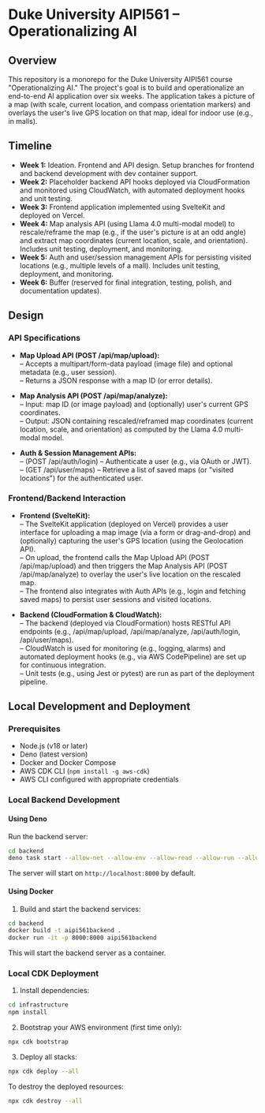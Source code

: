 # Duke University AIPI561 – Operationalizing AI

## Overview

This repository is a monorepo for the Duke University AIPI561 course "Operationalizing AI." The project's goal is to build and operationalize an end-to-end AI application over six weeks. The application takes a picture of a map (with scale, current location, and compass orientation markers) and overlays the user's live GPS location on that map, ideal for indoor use (e.g., in malls).

## Timeline

- **Week 1:** Ideation. Frontend and API design. Setup branches for frontend and backend development with dev container support.
- **Week 2:** Placeholder backend API hooks deployed via CloudFormation and monitored using CloudWatch, with automated deployment hooks and unit testing.
- **Week 3:** Frontend application implemented using SvelteKit and deployed on Vercel.
- **Week 4:** Map analysis API (using Llama 4.0 multi-modal model) to rescale/reframe the map (e.g., if the user's picture is at an odd angle) and extract map coordinates (current location, scale, and orientation). Includes unit testing, deployment, and monitoring.
- **Week 5:** Auth and user/session management APIs for persisting visited locations (e.g., multiple levels of a mall). Includes unit testing, deployment, and monitoring.
- **Week 6:** Buffer (reserved for final integration, testing, polish, and documentation updates).

## Design

### API Specifications

- **Map Upload API (POST /api/map/upload):**  
  – Accepts a multipart/form-data payload (image file) and optional metadata (e.g., user session).  
  – Returns a JSON response with a map ID (or error details).

- **Map Analysis API (POST /api/map/analyze):**  
  – Input: map ID (or image payload) and (optionally) user's current GPS coordinates.  
  – Output: JSON containing rescaled/reframed map coordinates (current location, scale, and orientation) as computed by the Llama 4.0 multi-modal model.

- **Auth & Session Management APIs:**  
  – (POST /api/auth/login) – Authenticate a user (e.g., via OAuth or JWT).  
  – (GET /api/user/maps) – Retrieve a list of saved maps (or "visited locations") for the authenticated user.

### Frontend/Backend Interaction

- **Frontend (SvelteKit):**  
  – The SvelteKit application (deployed on Vercel) provides a user interface for uploading a map image (via a form or drag-and-drop) and (optionally) capturing the user's GPS location (using the Geolocation API).  
  – On upload, the frontend calls the Map Upload API (POST /api/map/upload) and then triggers the Map Analysis API (POST /api/map/analyze) to overlay the user's live location on the rescaled map.  
  – The frontend also integrates with Auth APIs (e.g., login and fetching saved maps) to persist user sessions and visited locations.

- **Backend (CloudFormation & CloudWatch):**  
  – The backend (deployed via CloudFormation) hosts RESTful API endpoints (e.g., /api/map/upload, /api/map/analyze, /api/auth/login, /api/user/maps).  
  – CloudWatch is used for monitoring (e.g., logging, alarms) and automated deployment hooks (e.g., via AWS CodePipeline) are set up for continuous integration.  
  – Unit tests (e.g., using Jest or pytest) are run as part of the deployment pipeline.

## Local Development and Deployment

### Prerequisites

- Node.js (v18 or later)
- Deno (latest version)
- Docker and Docker Compose
- AWS CDK CLI (`npm install -g aws-cdk`)
- AWS CLI configured with appropriate credentials

### Local Backend Development

#### Using Deno

Run the backend server:

```bash
cd backend
deno task start --allow-net --allow-env --allow-read --allow-run --allow-sys --allow-import
```

The server will start on `http://localhost:8000` by default.

#### Using Docker

1. Build and start the backend services:
```bash
cd backend
docker build -t aipi561backend .
docker run -it -p 8000:8000 aipi561backend
```

This will start the backend server as a container.

### Local CDK Deployment

1. Install dependencies:
```bash
cd infrastructure
npm install
```

2. Bootstrap your AWS environment (first time only):
```bash
npx cdk bootstrap
```

3. Deploy all stacks:
```bash
npx cdk deploy --all
```

To destroy the deployed resources:
```bash
npx cdk destroy --all
```
